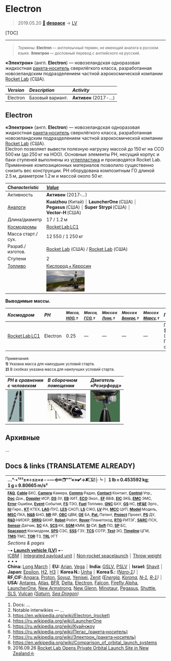 # Electron
> 2019.05.20 **[🚀](../index/index.md) [despace](index.md)** → [LV](lv.md)

[TOC]

---

> <small>*Термины:* **Electron** — англоязычный термин, не имеющий аналога в русском языке. **Электрон** — дословный перевод с английского на русский.</small>

**«Электрон»** (англ. **Electron**) — новозеландская одноразовая жидкостная [ракета‑носитель](lv.md) сверхлёгкого класса, разработанная новозеландским подразделением частной аэрокосмической компании [Rocket Lab](zz_rocket_lab.md) (США).

|*Version*|*Description*|*Activity*|
|:--|:--|:--|
|Electron|Базовый вариант.|**Активен** (2017 ‑ …)|



<p style="page-break-after:always"> </p>

## Electron
**«Электрон»** (англ. **Electron**) — новозеландская одноразовая жидкостная [ракета‑носитель](lv.md) сверхлёгкого класса, разработанная новозеландским подразделением частной аэрокосмической компании [Rocket Lab](zz_rocket_lab.md) (США).  
Electron позволяет вывести полезную нагрузку массой до 150 кг на ССО 500 км (до 250 кг на НОО). Основные элементы РН, несущий корпус и баки ступеней выполнены из [углепластика](cfrp.md) и производятся Rocket Lab. Применение композиционных материалов позволило существенно снизить вес конструкции. РН оборудована композитным ГО длиной 2.5 м, диаметром 1.2 м и массой около 50 кг.

|*Characteristic*|*[Value](si.md)*|
|:--|:--|
|Активность|**Активен** (2017‑…)|
|[Аналоги](analogue.md)|**Kuaizhou** (Китай) ┊ **LauncherOne** (США) ┊ **Pegasus** (США) ┊ **Super Strypi** (США) ┊ **Vector‑H** (США)|
|Длина/диаметр|17 / 1.2 м|
|[Космодромы](spaceport.md)|[Rocket Lab LC1](rocket_lab_lc1.md)|
|Масса старт./сух.|12 550 / 1 250 кг|
|Разраб./изготов.|[Rocket Lab](zz_rocket_lab.md) (США) / [Rocket Lab](zz_rocket_lab.md) (США)|
|Ступени|2|
|[Топливо](fuel.md)|[Кислород + Керосин](o_plus.md)|
||[![](f/lv/electron/electron_first_launch_thumb.jpg)](f/lv/electron/electron_first_launch.jpg)|

**Выводимые массы.**

|*Космодром*|*РН*|<small>*Масса,<br> [НОО](nnb.md), т*</small>|<small>*Масса,<br> [ГСО](nnb.md), т*</small>|<small>*Масса к<br> [Луне](moon.md), т*</small>|<small>*Масса к<br> [Венере](venus.md), т*</small>|<small>*Масса к<br> [Марсу](mars.md), т*</small>|*Примечания*|
|:--|:--|:--|:--|:--|:--|:--|:--|
|[Rocket Lab LC1](rocket_lab_lc1.md)|Electron|0.25|—|—|—|—|Пуск — $ 6 млн (2019 г);<br> ПН 1.99 % от ст.массы|

<small>Примечания:<br> **1)** Указана масса для наихудших условий старта.<br> **2)** В скобках указана масса для наилучших условий старта.</small>

|*РН в сравнении<br> с человеком*|*В сборочном<br> помещении*|*Двигатель<br> «Резерфорд»*|
|:--|:--|:--|
|[![](f/lv/electron/electron_and_human_2017_thumb.jpg)](f/lv/electron/electron_and_human_2017.png)|[![](f/lv/electron/2017_04_thumb.jpg)](f/lv/electron/2017_04.jpg)|[![](f/lv/electron/electron_rocket_engine_5_thumb.jpg)](f/lv/electron/electron_rocket_engine_5.png)|



<p style="page-break-after:always"> </p>

## Архивные

…



<p style="page-break-after:always"> </p>

## Docs & links (TRANSLATEME ALREADY)
|…°·•¹²³±×÷≤≥≈≠ ‑ −— ⎆✉ ❐“”’«»✔→✘☐☑├┕┆ 1 lb = 0.453592 kg; 1 g = 9.80665 m/s²|
|:--|
|<small>**[FAQ](faq.md)**, **[Cable](cable.md)**·БКС, **[Camera](cam.md)**·Камера, **[Comms](comms.md)**·Радио, **[Contact](contact.md)**·Контакт, **[Control](control.md)**·Упр., **[Doc](doc.md)**·Док., **[Doppler](doppler.md)**·ИСР, **[DS](ds.md)**·ЗУ, **[EB](eb.md)**·ХИТ, **[ECO](ecology.md)**·Экол., **[EF](ef.md)**·ВВФ, **[ElC](elc.md)**·ЭКБ, **[EMC](emc.md)**·ЭМС, **[Error](error.md)**·Ошибки, **[Event](event.md)**·События, **[FS](fs.md)**·ТЭО, **[Fuel](fuel.md)**·Топливо, **[GNC](gnc.md)**·БКУ, **[GS](scs.md)**·НС, **[HF&E](hfe.md)**·Эрго., **[IU](iu.md)**·Гиро., **[KT](kt.md)**·КТЕХ, **[LAG](lag.md)**·ПУC, **[LES](les.md)**·САСП, **[LS](ls.md)**·СЖО, **[LV](lv.md)**·РН, **[MCC](mcc.md)**·ЦУП, **[Model](model.md)**·Модель, **[MSC](sc.md)**·ПКА, **[N&B](nnb.md)**·БНО, **[NR](nr.md)**·ЯР, **[OBC](obc.md)**·ЦВМ, **[OE](oe.md)**·БА, **[Pat.](патент.md)**·Патент, **[Project](project.md)**·Проект, **[PS](ps.md)**·ДУ, **[R&D](rnd.md)**·НИОКР, **[SRRQ](srrq.md)**·БКНР, **[Robot](robotics.md)**·Робот, **[Rover](rover.md)**·Планетоход, **[RTG](rtg.md)**·РИТЭГ, **[SARC](sarc.md)**·ПСК, **[Sensor](sensor.md)**·Датчик, **[SC](sc.md)**·КА, **[SCS](scs.md)**·КК, **[SGM](sgm.md)**·КММ, **[SI](si.md)**·СИ, **[Soft](soft.md)**·ПО, **[SP](sp.md)**·БС, **[Spaceport](spaceport.md)**·Космодром, **[SPS](sps.md)**·СЭС, **[SSS](sss.md)**·ГЗУ, **[TCS](tcs.md)**·СОТР, **[Test](test.md)**·ЭО, **[Timeline](timeline.md)**·ЦГМ, **[TMS](tms.md)**·ТМС, **[TOR](tor.md)**·ТЗ, **[TRL](trl.md)**·УГТ</small>|
|*Sections & pages*|
|**··• [Launch vehicle (LV)](lv.md) •··**<br> [ICBM](icbm.md) ┊ [Integrated payload unit](lv.md) ┊ [Non‑rocket spacelaunch](nrs.md) ┊ [Throw weight](throw_weight.md)<br>• • •<br> **China:** [Long March](long_march.md) ┊ **EU:** [Arian](arian.md), [Vega](vega.md) ┊ **India:** [GSLV](gslv.md), [PSLV](pslv.md) ┊ **Israel:** [Shavit](shavit.md) ┊ **Japan:** [Epsilon](epsilon.md), [H2](h2.md), [H3](h3.md) ┊ **Korea N.:** [Unha](unha.md) ┊ **Korea S.:** *([Naro‑1](naro_1.md))* ┊ **RF,CIF:** [Angara](angara.md), [Proton](proton.md), [Soyuz](soyuz.md), [Yenisei](yenisei.md), [Zenit](zenit.md) *([Energia](energia.md), [Korona](korona.md), [N‑1](n_1.md), [R‑1](r_7.md))* ┊ **USA:** [Antares](antares.md), [Atlas](atlas.md), [BFR](bfr.md), [Delta](delta.md), [Electron](electron.md), [Falcon](falcon.md), [Firefly Alpha](firefly_alpha.md), [LauncherOne](launcherone.md), [New Armstrong](new_armstrong.md), [New Glenn](new_glenn.md), [Minotaur](minotaur.md), [Pegasus](pegasus.md), [Shuttle](shuttle.md), [SLS](sls.md), [Vulcan](vulcan.md) *([Saturn](saturn_lv.md), [Sea Dragon](sea_dragon.md))*|

   1. Docs: …
   1. Notable interwikies — …
   1. <https://en.wikipedia.org/wiki/Electron_(rocket)>
   1. <https://ru.wikipedia.org/wiki/LauncherOne>
   1. <https://ru.wikipedia.org/wiki/Куайчжоу>
   1. <https://ru.wikipedia.org/wiki/Пегас_(ракета‑носитель)>
   1. <https://ru.wikipedia.org/wiki/Электрон_(ракета‑носитель)>
   1. <https://en.wikipedia.org/wiki/Comparison_of_orbital_launch_systems>
   1. 2016.09.26 [Rocket Lab Opens Private Orbital Launch Site in New Zealand ⎆](https://www.space.com/34195-rocket-lab-opens-private-launch-site-new-zealand.html)
